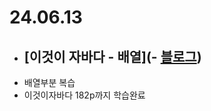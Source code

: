 # 24.06.13

- ## [이것이 자바다 - 배열](- [블로그](https://lazzzykim.tistory.com/72))
- 배열부분 복습
- 이것이자바다 182p까지 학습완료
